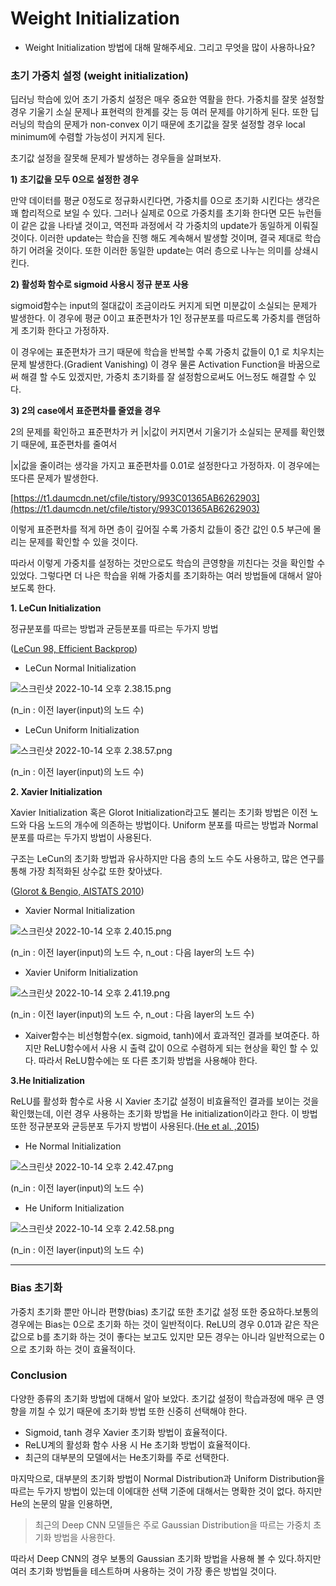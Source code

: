 # Weight Initialization

- Weight Initialization 방법에 대해 말해주세요. 그리고 무엇을 많이 사용하나요?

### **초기 가중치 설정 (weight initialization)**

딥러닝 학습에 있어 초기 가중치 설정은 매우 중요한 역활을 한다. 가중치를 잘못 설정할 경우 기울기 소실 문제나 표현력의 한계를 갖는 등 여러 문제를 야기하게 된다. 또한 딥러닝의 학습의 문제가 non-convex 이기 때문에 초기값을 잘못 설정할 경우 local minimum에 수렴할 가능성이 커지게 된다.

초기값 설정을 잘못해 문제가 발생하는 경우들을 살펴보자.

**1) 초기값을 모두 0으로 설정한 경우**

만약 데이터를 평균 0정도로 정규화시킨다면, 가중치를 0으로 초기화 시킨다는 생각은 꽤 합리적으로 보일 수 있다. 그러나 실제로 0으로 가중치를 초기화 한다면 모든 뉴런들이 같은 값을 나타낼 것이고, 역전파 과정에서 각 가중치의 update가 동일하게 이뤄질 것이다. 이러한 update는 학습을 진행 해도 계속해서 발생할 것이며, 결국 제대로 학습하기 어려울 것이다. 또한 이러한 동일한 update는 여러 층으로 나누는 의미를 상쇄시킨다.

**2) 활성화 함수로 sigmoid 사용시 정규 분포 사용**

sigmoid함수는 input의 절대값이 조금이라도 커지게 되면 미분값이 소실되는 문제가 발생한다. 이 경우에 평균 0이고 표준편차가 1인 정규분포를 따르도록 가중치를 랜덤하게 초기화 한다고 가정하자.

이 경우에는 표준편차가 크기 때문에 학습을 반복할 수록 가중치 값들이 0,1 로 치우치는 문제 발생한다.(Gradient Vanishing) 이 경우 물론 Activation Function을 바꿈으로써 해결 할 수도 있겠지만, 가중치 초기화를 잘 설정함으로써도 어느정도 해결할 수 있다.

**3) 2의 case에서 표준편차를 줄였을 경우**

2의 문제를 확인하고 표준편차가 커 |x|값이 커지면서 기울기가 소실되는 문제를 확인했기 때문에, 표준편차를 줄여서

|x|값을 줄이려는 생각을 가지고 표준편차를 0.01로 설정한다고 가정하자. 이 경우에는 또다른 문제가 발생한다.

[https://t1.daumcdn.net/cfile/tistory/993C01365AB6262903](https://t1.daumcdn.net/cfile/tistory/993C01365AB6262903)

이렇게 표준편차를 적게 하면 층이 깊어질 수록 가중치 값들이 중간 값인 0.5 부근에 몰리는 문제를 확인할 수 있을 것이다.

따라서 이렇게 가중치를 설정하는 것만으로도 학습의 큰영향을 끼친다는 것을 확인할 수 있었다. 그렇다면 더 나은 학습을 위해 가중치를 초기화하는 여러 방법들에 대해서 알아보도록 한다.

**1. LeCun Initialization**

정규분포를 따르는 방법과 균등분포를 따르는 두가지 방법

([LeCun 98, Efficient Backprop](http://yann.lecun.com/exdb/publis/pdf/lecun-98b.pdf))

- LeCun Normal Initialization

![스크린샷 2022-10-14 오후 2.38.15.png](Weight%20Initialization%2035a19ac402fc4e769a26f81a165bcdb6/%25EC%258A%25A4%25ED%2581%25AC%25EB%25A6%25B0%25EC%2583%25B7_2022-10-14_%25EC%2598%25A4%25ED%259B%2584_2.38.15.png)

(n_in : 이전 layer(input)의 노드 수)

- LeCun Uniform Initialization

![스크린샷 2022-10-14 오후 2.38.57.png](Weight%20Initialization%2035a19ac402fc4e769a26f81a165bcdb6/%25EC%258A%25A4%25ED%2581%25AC%25EB%25A6%25B0%25EC%2583%25B7_2022-10-14_%25EC%2598%25A4%25ED%259B%2584_2.38.57.png)

(n_in : 이전 layer(input)의 노드 수)

**2. Xavier Initialization**

Xavier Initialization 혹은 Glorot Initialization라고도 불리는 초기화 방법은 이전 노드와 다음 노드의 개수에 의존하는 방법이다. Uniform 분포를 따르는 방법과 Normal분포를 따르는 두가지 방법이 사용된다.

구조는 LeCun의 초기화 방법과 유사하지만 다음 층의 노드 수도 사용하고, 많은 연구를 통해 가장 최적화된 상수값 또한 찾아냈다.

([Glorot & Bengio, AISTATS 2010](http://jmlr.org/proceedings/papers/v9/glorot10a/glorot10a.pdf))

- Xavier Normal Initialization

![스크린샷 2022-10-14 오후 2.40.15.png](Weight%20Initialization%2035a19ac402fc4e769a26f81a165bcdb6/%25EC%258A%25A4%25ED%2581%25AC%25EB%25A6%25B0%25EC%2583%25B7_2022-10-14_%25EC%2598%25A4%25ED%259B%2584_2.40.15.png)

(n_in : 이전 layer(input)의 노드 수, n_out : 다음 layer의 노드 수)

- Xavier Uniform Initialization

![스크린샷 2022-10-14 오후 2.41.19.png](Weight%20Initialization%2035a19ac402fc4e769a26f81a165bcdb6/%25EC%258A%25A4%25ED%2581%25AC%25EB%25A6%25B0%25EC%2583%25B7_2022-10-14_%25EC%2598%25A4%25ED%259B%2584_2.41.19.png)

(n_in : 이전 layer(input)의 노드 수, n_out : 다음 layer의 노드 수)

- Xaiver함수는 비선형함수(ex. sigmoid, tanh)에서 효과적인 결과를 보여준다. 하지만 ReLU함수에서 사용 시 출력 값이 0으로 수렴하게 되는 현상을 확인 할 수 있다. 따라서 ReLU함수에는 또 다른 초기화 방법을 사용해야 한다.

**3.He Initialization**

ReLU를 활성화 함수로 사용 시 Xavier 초기값 설정이 비효율적인 결과를 보이는 것을 확인했는데, 이런 경우 사용하는 초기화 방법을 He initialization이라고 한다. 이 방법 또한 정규분포와 균등분포 두가지 방법이 사용된다.([He et al. ,2015](http://arxiv.org/abs/1502.01852))

- He Normal Initialization

![스크린샷 2022-10-14 오후 2.42.47.png](Weight%20Initialization%2035a19ac402fc4e769a26f81a165bcdb6/%25EC%258A%25A4%25ED%2581%25AC%25EB%25A6%25B0%25EC%2583%25B7_2022-10-14_%25EC%2598%25A4%25ED%259B%2584_2.42.47.png)

(n_in : 이전 layer(input)의 노드 수)

- He Uniform Initialization

![스크린샷 2022-10-14 오후 2.42.58.png](Weight%20Initialization%2035a19ac402fc4e769a26f81a165bcdb6/%25EC%258A%25A4%25ED%2581%25AC%25EB%25A6%25B0%25EC%2583%25B7_2022-10-14_%25EC%2598%25A4%25ED%259B%2584_2.42.58.png)

(n_in : 이전 layer(input)의 노드 수)

---

### **Bias 초기화**

가중치 초기화 뿐만 아니라 편향(bias) 초기값 또한 초기값 설정 또한 중요하다.보통의 경우에는 Bias는 0으로 초기화 하는 것이 일반적이다. ReLU의 경우 0.01과 같은 작은 값으로 b를 초기화 하는 것이 좋다는 보고도 있지만 모든 경우는 아니라 일반적으로는 0으로 초기화 하는 것이 효율적이다.

### **Conclusion**

다양한 종류의 초기화 방법에 대해서 알아 보았다. 초기값 설정이 학습과정에 매우 큰 영향을 끼칠 수 있기 때문에 초기화 방법 또한 신중히 선택해야 한다.

- Sigmoid, tanh 경우 Xavier 초기화 방법이 효율적이다.
- ReLU계의 활성화 함수 사용 시 He 초기화 방법이 효율적이다.
- 최근의 대부분의 모델에서는 He초기화를 주로 선택한다.

마지막으로, 대부분의 초기화 방법이 Normal Distribution과 Uniform Distribution을 따르는 두가지 방법이 있는데 이에대한 선택 기준에 대해서는 명확한 것이 없다. 하지만 He의 논문의 말을 인용하면,

> 최근의 Deep CNN 모델들은 주로 Gaussian Distribution을 따르는 가중치 초기화 방법을 사용한다.
> 

따라서 Deep CNN의 경우 보통의 Gaussian 초기화 방법을 사용해 볼 수 있다.하지만 여러 초기화 방법들을 테스트하며 사용하는 것이 가장 좋은 방법일 것이다.